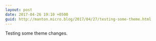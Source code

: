 ```yaml
---
layout: post
date: 2017-04-26 19:10 +0500
guid: http://manton.micro.blog/2017/04/27/testing-some-theme.html
---
```

Testing some theme changes.
